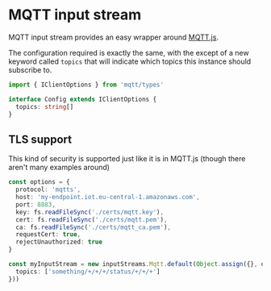 # MQTT input stream
MQTT input stream provides an easy wrapper around [MQTT.js](https://github.com/mqttjs/MQTT.js).

The configuration required is exactly the same, with the except of a new keyword called `topics` that will indicate which topics this instance should subscribe to.

```typescript
import { IClientOptions } from 'mqtt/types'

interface Config extends IClientOptions {
  topics: string[]
}
```

## TLS support
This kind of security is supported just like it is in MQTT.js (though there aren't many examples around)

```typescript
const options = {
  protocol: 'mqtts',
  host: 'my-endpoint.iot.eu-central-1.amazonaws.com',
  port: 8883,
  key: fs.readFileSync('./certs/mqtt.key'),
  cert: fs.readFileSync('./certs/mqtt.pem'),
  ca: fs.readFileSync('./certs/mqtt_ca.pem'),
  requestCert: true,
  rejectUnauthorized: true
}

const myInputStream = new inputStreams.Mqtt.default(Object.assign({}, options, {
  topics: ['something/+/+/+/status/+/+/+']
}))
```
